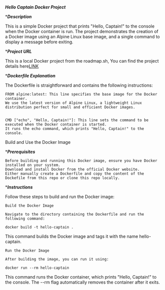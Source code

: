 ***Hello Captain Docker Project***  

****Description***

This is a simple Docker project that prints "Hello, Captain!" to the console when the Docker container is run. The project demonstrates the creation of a Docker image using an Alpine Linux base image, and a single command to display a message before exiting.

****Project URL***

This is a local Docker project from the roadmap.sh, You can find the project details here[LINK](https://roadmap.sh/projects/basic-dockerfile)

****Dockerfile Explanation***

The Dockerfile is straightforward and contains the following instructions:

    FROM alpine:latest: This line specifies the base image for the Docker container.
    We use the latest version of Alpine Linux, a lightweight Linux distribution perfect for small and efficient Docker images.
    

    CMD ["echo", "Hello, Captain!"]: This line sets the command to be executed when the Docker container is started. 
    It runs the echo command, which prints "Hello, Captain!" to the console.

Build and Use the Docker Image

****Prerequisites***

    Before building and running this Docker image, ensure you have Docker installed on your system.
    Download and install Docker from the official Docker website.
    Either manually create a Dockerfile and copy the content of the Dockefile from this repo or clone this repo locally.

****Instructions***

Follow these steps to build and run the Docker image:

    Build the Docker Image

    Navigate to the directory containing the Dockerfile and run the following command:

    docker build -t hello-captain .

This command builds the Docker image and tags it with the name hello-captain.

    Run the Docker Image

    After building the image, you can run it using:

    docker run --rm hello-captain

This command runs the Docker container, which prints "Hello, Captain!" to the console. The --rm flag automatically removes the container after it exits.
